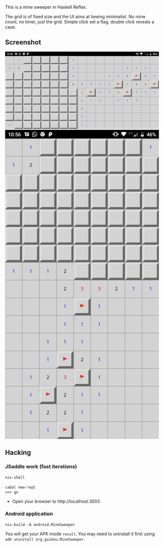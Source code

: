 This is a mine sweeper in Haskell Reflex.

The grid is of fixed size and the UI aims at beeing minimalist. No
mine count, no timer, just the grid. Simple click set a flag, double
click reveals a case.

## Screenshot

![MineSweeper](screenshot_landscape.png)
![MineSweeper](screenshot_portrait.png)


## Hacking

### JSaddle work (fast iterations)

```shell
nix-shell

cabal new-repl
>>> go
```

- Open your browser to http://localhost:3003

### Android application

```shell
nix-build -A android.MineSweeper
```

You will get your APK inside `result`. You may need to uninstall it first using `adb uninstall org.guibou.MineSweeper`.

